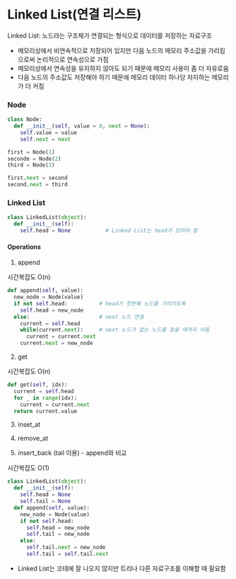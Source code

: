 # Linked List(연결 리스트)

Linked List: 노드라는 구조체가 연결되는 형식으로 데이터를 저장하는 자료구조
  - 메모리상에서 비연속적으로 저장되어 있지만 다음 노드의 메모리 주소값을 가리킴으로써 논리적으로 연속성으로 가짐
  - 메모리상에서 연속성을 유지하지 않아도 되기 때문에 메모리 사용이 좀 더 자유로움
  - 다음 노드의 주소값도 저장해야 하기 때문에 메모리 데이터 하나당 차지하는 메모리가 더 커짐


### Node

```python
class Node:
  def __init__(self, value = 0, next = None):
    self.value = value
    self.next = next

first = Node(1)
seconde = Node(2)
third = Node(3)

first.next = second
second.next = third
```


### Linked List

```python
class LinkedList(object):
  def __init__(self):
    self.head = None           # Linked List는 head가 있어야 함
```

#### Operations

1. append

시간복잡도 O(n)
   
```python
def append(self, value):
  new_node = Node(value)
  if not self.head:          # head가 첫번째 노드를 가리키도록
    self.head = new_node
  else:                      # next 노드 연결
    current = self.head
    while(current.next):     # next 노드가 없는 노드를 찾을 때까지 이동
      current = current.next
    current.next = new_node
```

2. get

시간복잡도 O(n)

```python
def get(self, idx):
  current = self.head
  for _ in range(idx):
    current = current.next
  return current.value
```

3. inset_at

4. remove_at

5. insert_back (tail 이용) - append와 비교

시간복잡도 O(1)

```python
class LinkedList(object):
  def __init__(self):
    self.head = None
    self.tail = None
  def append(self, value):
    new_node = Node(value)
    if not self.head:
      self.head = new_node
      self.tail = new_node
    else:
      self.tail.next = new_node
      self.tail = self.tail.next
```


* Linked List는 코테에 잘 나오지 않지만 트리나 다른 자료구조를 이해할 때 필요함


